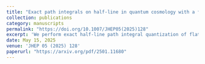 ```yaml
---
title: "Exact path integrals on half-line in quantum cosmology with a fluid clock and aspects of operator ordering ambiguity"
collection: publications
category: manuscripts
permalink: "https://doi.org/10.1007/JHEP05(2025)128"
excerpt: 'We perform exact half-line path integral quantization of flat, homogeneous cosmological models containing a perfect fluid acting as an internal clock, in a D + 1 dimensional minisuperspace setup.'
date: May 15, 2025
venue: 'JHEP 05 (2025) 128'
paperurl: "https://arxiv.org/pdf/2501.11680"
---
```

